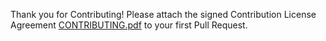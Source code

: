 Thank you for Contributing!
Please attach the signed Contribution License Agreement [CONTRIBUTING.pdf](CONTRIBUTING.pdf) to your first Pull Request.
